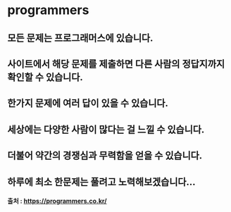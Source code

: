 # programmers

## 모든 문제는 프로그래머스에 있습니다.
## 사이트에서 해당 문제를 제출하면 다른 사람의 정답지까지 확인할 수 있습니다.
## 한가지 문제에 여러 답이 있을 수 있습니다.
## 세상에는 다양한 사람이 많다는 걸 느낄 수 있습니다.
## 더불어 약간의 경쟁심과 무력함을 얻을 수 있습니다.
## 하루에 최소 한문제는 풀려고 노력해보겠습니다...

#### 출처 : https://programmers.co.kr/
